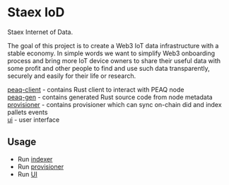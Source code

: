 # Staex IoD

Staex Internet of Data.

The goal of this project is to create a Web3 IoT data infrastructure with a stable economy. In simple words we want to simplify Web3 onboarding process and bring more IoT device owners to share their useful data with some profit and other people to find and use such data transparently, securely and easily for their life or research.

[peaq-client](./peaq-client/) - contains Rust client to interact with PEAQ node\
[peaq-gen](./peaq-client/) - contains generated Rust source code from node metadata\
[provisioner](./provisioner/) - contains provisioner which can sync on-chain did and index pallets events \
[ui](./ui/) - user interface

## Usage

- Run [indexer](./provisioner/README.md)
- Run [provisioner](./provisioner/README.md)
- Run [UI](./ui/README.md)
